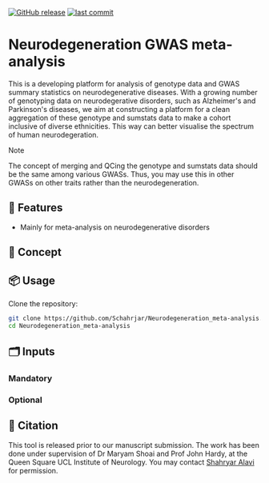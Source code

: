 [![GitHub release](https://img.shields.io/github/v/release/Schahrjar/Neurodegeneration_meta-analysis)](https://github.com/Schahrjar/Neurodegeneration_meta-analysis/releases/latest)
[![last commit](https://img.shields.io/github/last-commit/Schahrjar/Neurodegeneration_meta-analysis)](https://github.com/Schahrjar/Neurodegeneration_meta-analysis/commits/main)

# Neurodegeneration GWAS meta-analysis
This is a developing platform for analysis of genotype data and GWAS summary statistics on neurodegenerative diseases. With a growing number of genotyping data on neurodegerative disorders, such as Alzheimer's and Parkinson's diseases, we aim at constructing a platform for a clean aggregation of these genotype and sumstats data to make a cohort inclusive of diverse ethnicities. This way can better visualise the spectrum of human neurodegeration.

> [!NOTE]
> The concept of merging and QCing the genotype and sumstats data should be the same among various GWASs. Thus, you may use this in other GWASs on other traits rather than the neurodegeneration.

## 🔧 Features
- Mainly for meta-analysis on neurodegenerative disorders

## 🧠 Concept


## 📦 Usage
Clone the repository:

```bash
git clone https://github.com/Schahrjar/Neurodegeneration_meta-analysis.git
cd Neurodegeneration_meta-analysis

```

## 🗂️ Inputs
### Mandatory

### Optional

## 📜 Citation

This tool is released prior to our manuscript submission. The work has been done under supervision of Dr Maryam Shoai and Prof John Hardy, at the Queen Square UCL Institute of Neurology. You may contact [Shahryar Alavi](https://schahrjar.github.io/) for permission.
